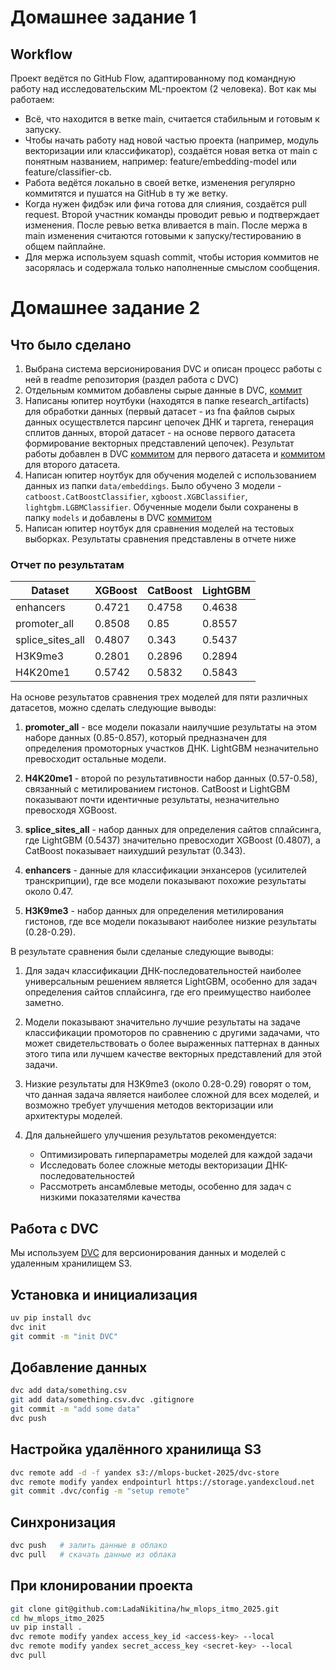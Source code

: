 # Домашнее задание 1

## Workflow

Проект ведётся по GitHub Flow, адаптированному под командную работу над исследовательским ML-проектом (2 человека). Вот как мы работаем:
- Всё, что находится в ветке main, считается стабильным и готовым к запуску.
- Чтобы начать работу над новой частью проекта (например, модуль векторизации или классификатор), создаётся новая ветка от main с понятным названием, например: feature/embedding-model или feature/classifier-cb.
- Работа ведётся локально в своей ветке, изменения регулярно коммитятся и пушатся на GitHub в ту же ветку.
- Когда нужен фидбэк или фича готова для слияния, создаётся pull request. Второй участник команды проводит ревью и подтверждает изменения. После ревью ветка вливается в main. После мержа в main изменения считаются готовыми к запуску/тестированию в общем пайплайне.
- Для мержа используем squash commit, чтобы история коммитов не засорялась и содержала только наполненные смыслом сообщения.

# Домашнее задание 2

## Что было сделано

1. Выбрана система версионирования DVC и описан процесс работы с ней в readme репозитория (раздел работа с DVC)
2. Отдельным коммитом добавлены сырые данные в DVC, [коммит](https://github.com/LadaNikitina/hw_mlops_itmo_2025/commit/61cd7d7ef8a0ac44f3bcf3a187f192d7ec89d3c2)
3. Написаны юпитер ноутбуки (находятся в папке research_artifacts) для обработки данных (первый датасет - из fna файлов сырых данных осуществлется парсинг цепочек ДНК и таргета, генерация сплитов данных, второй датасет - на основе первого датасета формирование векторных представлений цепочек). Результат работы добавлен в DVC [коммитом](https://github.com/LadaNikitina/hw_mlops_itmo_2025/commit/30d613d389535da2d796cee965a2518ea9c8e08a) для первого датасета и [коммитом](https://github.com/LadaNikitina/hw_mlops_itmo_2025/commit/476825c3781065d306ad861c7ee08349cf610a5f) для второго датасета.
4. Написан юпитер ноутбук для обучения моделей с использованием данных из папки `data/embeddings`. Было обучено 3 модели - `catboost.CatBoostClassifier`, `xgboost.XGBClassifier`, `lightgbm.LGBMClassifier`. Обученные модели были сохранены в папку `models` и добавлены в DVC [коммитом](https://github.com/LadaNikitina/hw_mlops_itmo_2025/pull/6/commits/0422600b0fcd699b6ac70f17f3cdeb6bc4a5370a)
5. Написан юпитер ноутбук для сравнения моделей на тестовых выборках. Результаты сравнения представлены в отчете ниже

### Отчет по результатам 
| Dataset          | XGBoost | CatBoost | LightGBM |
|------------------|---------|----------|----------|
| enhancers        | 0.4721  | 0.4758   | 0.4638   |
| promoter_all     | 0.8508  | 0.85     | 0.8557   |
| splice_sites_all | 0.4807  | 0.343    | 0.5437   |
| H3K9me3          | 0.2801  | 0.2896   | 0.2894   |
| H4K20me1         | 0.5742  | 0.5832   | 0.5843   |

На основе результатов сравнения трех моделей для пяти различных датасетов, можно сделать следующие выводы:

1. **promoter_all** - все модели показали наилучшие результаты на этом наборе данных (0.85-0.857), который предназначен для определения промоторных участков ДНК. LightGBM незначительно превосходит остальные модели.

2. **H4K20me1** - второй по результативности набор данных (0.57-0.58), связанный с метилированием гистонов. CatBoost и LightGBM показывают почти идентичные результаты, незначительно превосходя XGBoost.

3. **splice_sites_all** - набор данных для определения сайтов сплайсинга, где LightGBM (0.5437) значительно превосходит XGBoost (0.4807), а CatBoost показывает наихудший результат (0.343).

4. **enhancers** - данные для классификации энхансеров (усилителей транскрипции), где все модели показывают похожие результаты около 0.47.

5. **H3K9me3** - набор данных для определения метилирования гистонов, где все модели показывают наиболее низкие результаты (0.28-0.29).

В результате сравнения были сделаные следующие выводы:

1. Для задач классификации ДНК-последовательностей наиболее универсальным решением является LightGBM, особенно для задач определения сайтов сплайсинга, где его преимущество наиболее заметно.

2. Модели показывают значительно лучшие результаты на задаче классификации промоторов по сравнению с другими задачами, что может свидетельствовать о более выраженных паттернах в данных этого типа или лучшем качестве векторных представлений для этой задачи.

3. Низкие результаты для H3K9me3 (около 0.28-0.29) говорят о том, что данная задача является наиболее сложной для всех моделей, и возможно требует улучшения методов векторизации или архитектуры моделей.

4. Для дальнейшего улучшения результатов рекомендуется:
   - Оптимизировать гиперпараметры моделей для каждой задачи
   - Исследовать более сложные методы векторизации ДНК-последовательностей
   - Рассмотреть ансамблевые методы, особенно для задач с низкими показателями качества


## Работа с DVC

Мы используем [DVC](https://dvc.org/) для версионирования данных и моделей с удаленным хранилищем S3.

##  Установка и инициализация

```bash
uv pip install dvc
dvc init
git commit -m "init DVC"
```
##  Добавление данных

```bash
dvc add data/something.csv
git add data/something.csv.dvc .gitignore
git commit -m "add some data"
dvc push
```

##  Настройка удалённого хранилища S3

```bash
dvc remote add -d -f yandex s3://mlops-bucket-2025/dvc-store
dvc remote modify yandex endpointurl https://storage.yandexcloud.net 
git commit .dvc/config -m "setup remote"
```

## Синхронизация

```bash
dvc push   # залить данные в облако
dvc pull   # скачать данные из облака
```

## При клонировании проекта

```bash
git clone git@github.com:LadaNikitina/hw_mlops_itmo_2025.git
cd hw_mlops_itmo_2025
uv pip install .
dvc remote modify yandex access_key_id <access-key> --local
dvc remote modify yandex secret_access_key <secret-key> --local
dvc pull
```
